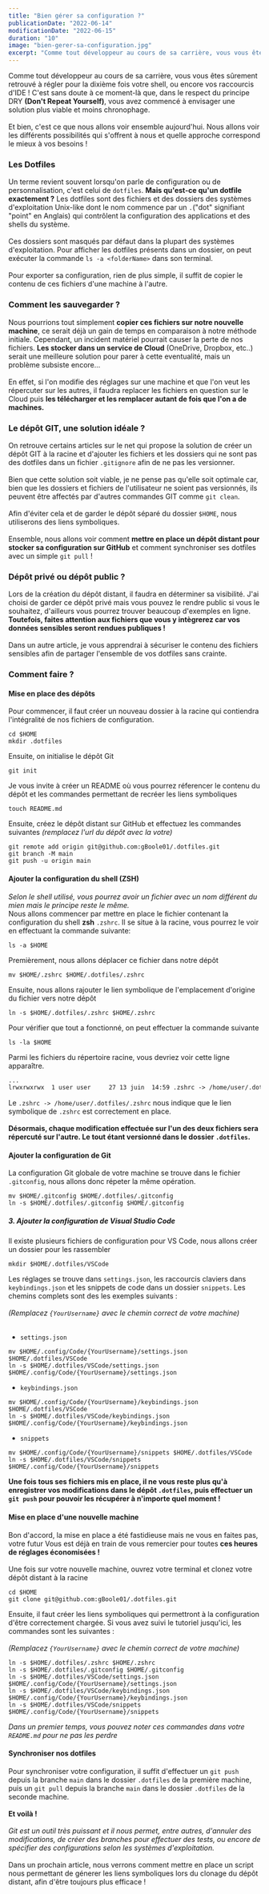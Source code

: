 ```yaml
---
title: "Bien gérer sa configuration ?"
publicationDate: "2022-06-14"
modificationDate: "2022-06-15"
duration: "10"
image: "bien-gerer-sa-configuration.jpg"
excerpt: "Comme tout développeur au cours de sa carrière, vous vous êtes sûrement retrouvé à régler pour la dixième fois votre shell, ou encore vos raccourcis d'IDE"
---
```


Comme tout développeur au cours de sa carrière, vous vous êtes sûrement retrouvé à régler pour la dixième fois votre shell, ou encore vos raccourcis d'IDE !
C'est sans doute à ce moment-là que, dans le respect du principe DRY **(Don't Repeat Yourself)**, vous avez commencé à envisager une solution plus viable et moins chronophage.<br/>
<br/>
Et bien, c'est ce que nous allons voir ensemble aujourd'hui. Nous allons voir les différents possibilités qui s'offrent à nous et quelle approche correspond le mieux à vos besoins ! 

### Les Dotfiles

Un terme revient souvent lorsqu'on parle de configuration ou de personnalisation, c'est celui de `dotfiles`. **Mais qu'est-ce qu'un dotfile exactement ?** Les dotfiles sont des fichiers et des dossiers des systèmes d'exploitation Unix-like dont le nom commence par un `.`("dot" signifiant "point" en Anglais) qui contrôlent la configuration des applications et des shells du système.<br />
<br/>
Ces dossiers sont masqués par défaut dans la plupart des systèmes d'exploitation. Pour afficher les dotfiles présents dans un dossier, on peut exécuter la commande `ls -a <folderName>` dans son terminal.<br />
<br/>
Pour exporter sa configuration, rien de plus simple, il suffit de copier le contenu de ces fichiers d'une machine à l'autre.

### Comment les sauvegarder ? 

Nous pourrions tout simplement **copier ces fichiers sur notre nouvelle machine**, ce serait déjà un gain de temps en comparaison à notre méthode initiale. Cependant, un incident matériel pourrait causer la perte de nos fichiers. **Les stocker dans un service de Cloud** (OneDrive, Dropbox, etc..) serait une meilleure solution pour parer à cette eventualité, mais un problème subsiste encore...<br/>
<br/>
En effet, si l'on modifie des réglages sur une machine et que l'on veut les répercuter sur les autres, il faudra replacer les fichiers en question sur le Cloud puis **les télécharger et les remplacer autant de fois que l'on a de machines.**

### Le dépôt GIT, une solution idéale ?

On retrouve certains articles sur le net qui propose la solution de créer un dépôt GIT à la racine et d'ajouter les fichiers et les dossiers qui ne sont pas des dotfiles dans un fichier `.gitignore` afin de ne pas les versionner.<br/>
<br/>
Bien que cette solution soit viable, je ne pense pas qu'elle soit optimale car, bien que les dossiers et fichiers de l'utilisateur ne soient pas versionnés, ils peuvent être affectés par d'autres commandes GIT comme `git clean`.<br/>
<br/>
Afin d'éviter cela et de garder le dépôt séparé du dossier `$HOME`, nous utiliserons des liens symboliques.<br/>
<br/>
Ensemble, nous allons voir comment **mettre en place un dépôt distant pour stocker sa configuration sur GitHub** et comment synchroniser ses dotfiles avec un simple `git pull` !

### Dépôt privé ou dépôt public ?

Lors de la création du dépôt distant, il faudra en déterminer sa visibilité. J'ai choisi de garder ce dépôt privé mais vous pouvez le rendre public si vous le souhaitez, d'ailleurs vous pourrez trouver beaucoup d'exemples en ligne. **Toutefois, faites attention aux fichiers que vous y intègrerez car vos données sensibles seront rendues publiques !**<br/>
<br/>
Dans un autre article, je vous apprendrai à sécuriser le contenu des fichiers sensibles afin de partager l'ensemble de vos dotfiles sans crainte.

### Comment faire ?

#### Mise en place des dépôts
Pour commencer, il faut créer un nouveau dossier à la racine qui contiendra l'intégralité de nos fichiers de configuration.

```
cd $HOME
mkdir .dotfiles
```

Ensuite, on initialise le dépôt Git

```
git init
```

Je vous invite à créer un README où vous pourrez réferencer le contenu du dépôt et les commandes permettant de recréer les liens symboliques

```
touch README.md
```

Ensuite, créez le dépôt distant sur GitHub et effectuez les commandes suivantes *(remplacez l'url du dépôt avec la votre)*

```
git remote add origin git@github.com:gBoole01/.dotfiles.git
git branch -M main
git push -u origin main
```

#### Ajouter la configuration du shell (ZSH)
*Selon le shell utilisé, vous pourrez avoir un fichier avec un nom différent du mien mais le principe reste le même.*<br/>
Nous allons commencer par mettre en place le fichier contenant la configuration du shell **zsh** `.zshrc`. Il se situe à la racine, vous pourrez le voir en effectuant la commande suivante:

```
ls -a $HOME
```

Premièrement, nous allons déplacer ce fichier dans notre dépôt

```
mv $HOME/.zshrc $HOME/.dotfiles/.zshrc
```

Ensuite, nous allons rajouter le lien symbolique de l'emplacement d'origine du fichier vers notre dépôt

```
ln -s $HOME/.dotfiles/.zshrc $HOME/.zshrc
```

Pour vérifier que tout a fonctionné, on peut effectuer la commande suivante

```
ls -la $HOME
```

Parmi les fichiers du répertoire racine, vous devriez voir cette ligne apparaître.

```html
...
lrwxrwxrwx  1 user user     27 13 juin  14:59 .zshrc -> /home/user/.dotfiles/.zshrc
```

Le `.zshrc -> /home/user/.dotfiles/.zshrc` nous indique que le lien symbolique de `.zshrc` est correctement en place.<br/>
<br/>
**Désormais, chaque modification effectuée sur l'un des deux fichiers sera répercuté sur l'autre. Le tout étant versionné dans le dossier `.dotfiles`.**

#### Ajouter la configuration de Git
La configuration Git globale de votre machine se trouve dans le fichier `.gitconfig`, nous allons donc répeter la même opération.
```
mv $HOME/.gitconfig $HOME/.dotfiles/.gitconfig
ln -s $HOME/.dotfiles/.gitconfig $HOME/.gitconfig
```
##### 3. Ajouter la configuration de Visual Studio Code
Il existe plusieurs fichiers de configuration pour VS Code, nous allons créer un dossier pour les rassembler
```
mkdir $HOME/.dotfiles/VSCode
```

Les réglages se trouve dans `settings.json`, les raccourcis claviers dans `keybindings.json` et les snippets de code dans un dossier `snippets`. Les chemins complets sont des les exemples suivants :<br/>
<br/>
*(Remplacez `{YourUsername}` avec le chemin correct de votre machine)*<br/>
<br/>

- `settings.json`
```
mv $HOME/.config/Code/{YourUsername}/settings.json $HOME/.dotfiles/VSCode
ln -s $HOME/.dotfiles/VSCode/settings.json $HOME/.config/Code/{YourUsername}/settings.json

```
- `keybindings.json`
```
mv $HOME/.config/Code/{YourUsername}/keybindings.json $HOME/.dotfiles/VSCode
ln -s $HOME/.dotfiles/VSCode/keybindings.json $HOME/.config/Code/{YourUsername}/keybindings.json

```
- `snippets`

```
mv $HOME/.config/Code/{YourUsername}/snippets $HOME/.dotfiles/VSCode
ln -s $HOME/.dotfiles/VSCode/snippets $HOME/.config/Code/{YourUsername}/snippets

```

**Une fois tous ses fichiers mis en place, il ne vous reste plus qu'à enregistrer vos modifications dans le dépôt `.dotfiles`, puis effectuer un `git push` pour pouvoir les récupérer à n'importe quel moment !**

#### Mise en place d'une nouvelle machine

Bon d'accord, la mise en place a été fastidieuse mais ne vous en faites pas, votre futur Vous est déjà en train de vous remercier pour toutes **ces heures de réglages économisées !**<br/>
<br/>
Une fois sur votre nouvelle machine, ouvrez votre terminal et clonez votre dépôt distant à la racine

```
cd $HOME
git clone git@github.com:gBoole01/.dotfiles.git
```

Ensuite, il faut créer les liens symboliques qui permettront à la configuration d'être correctement chargée.
Si vous avez suivi le tutoriel jusqu'ici, les commandes sont les suivantes :<br/>
<br/>
*(Remplacez `{YourUsername}` avec le chemin correct de votre machine)*
```
ln -s $HOME/.dotfiles/.zshrc $HOME/.zshrc
ln -s $HOME/.dotfiles/.gitconfig $HOME/.gitconfig
ln -s $HOME/.dotfiles/VSCode/settings.json $HOME/.config/Code/{YourUsername}/settings.json
ln -s $HOME/.dotfiles/VSCode/keybindings.json $HOME/.config/Code/{YourUsername}/keybindings.json
ln -s $HOME/.dotfiles/VSCode/snippets $HOME/.config/Code/{YourUsername}/snippets
```
*Dans un premier temps, vous pouvez noter ces commandes dans votre `README.md` pour ne pas les perdre*

#### Synchroniser nos dotfiles

Pour synchroniser votre configuration, il suffit d'effectuer un `git push` depuis la branche `main` dans le dossier `.dotfiles` de la première machine, puis un `git pull` depuis la branche `main` dans le dossier `.dotfiles` de la seconde machine.<br/>
<br/>
**Et voilà !**<br/>
<br/>
*Git est un outil très puissant et il nous permet, entre autres, d'annuler des modifications, de créer des branches pour effectuer des tests, ou encore de spécifier des configurations selon les systèmes d'exploitation.*<br/>
<br/>
Dans un prochain article, nous verrons comment mettre en place un script nous permettant de génerer les liens symboliques lors du clonage du dépôt distant, afin d'être toujours plus efficace !
